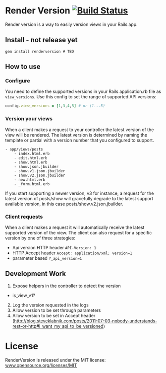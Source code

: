 # Render Version [![Build Status](https://secure.travis-ci.org/bwillis/renderversion.png?branch=master)](http://travis-ci.org/bwillis/renderversion)

Render version is a way to easily version views in your Rails app.

## Install - not release yet

```
gem install renderversion # TBD
```

## How to use

### Configure
You need to define the supported versions in your Rails application.rb file as
```view_versions```. Use this config to set the range of supported API
versions:
```ruby
config.view_versions = [1,3,4,5] # or (1...5)
```

### Version your views

When a client makes a request to your controller the latest version of the
view will be rendered. The latest version is determined by naming the template
or partial with a version number that you configured to support.
```
- app/views/posts
    - index.html.erb
    - edit.html.erb
    - show.html.erb
    - show.json.jbuilder
    - show.v1.json.jbuilder
    - show.v2.json.jbuilder
    - new.html.erb
    - _form.html.erb
```
If you start supporting a newer version, v3 for instance, a request for the latest
version of posts/show will gracefully degrade to the latest support available
version, in this case posts/show.v2.json.jbuilder.

### Client requests

When a client makes a request it will automatically receive the latest supported
version of the view. The client can also request for a specific version by one of three
strategies:

 - Api version HTTP header ```API-Version: 1```
 - HTTP Accept header ``Accept: application/xml; version=1``
 - parameter based ``?_api_version=1``

## Development Work

1. Expose helpers in the controller to detect the version
 - is_view_v1?
2. Log the version requested in the logs
3. Allow version to be set through parameters
4. Allow version to be set in Accept header (http://blog.steveklabnik.com/posts/2011-07-03-nobody-understands-rest-or-http#i_want_my_api_to_be_versioned)

# License

RenderVersion is released under the MIT license: www.opensource.org/licenses/MIT
